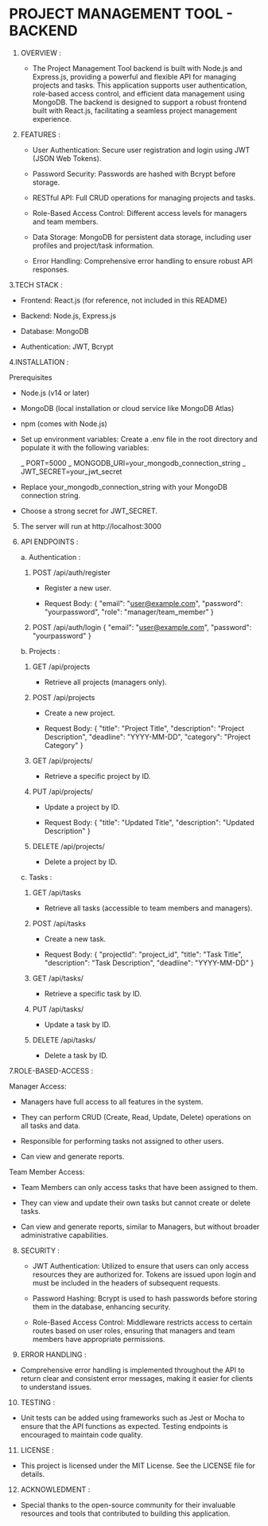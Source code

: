 # PROJECT MANAGEMENT TOOL - BACKEND


1. OVERVIEW :

    - The Project Management Tool backend is built with Node.js and Express.js, providing a powerful and flexible API for managing projects and tasks. This application supports user authentication, role-based access control, and efficient data management using MongoDB. The backend is designed to support a robust frontend built with React.js, facilitating a seamless project management experience.

2. FEATURES :

    -  User Authentication: Secure user registration and login using JWT (JSON Web Tokens).

    -  Password Security: Passwords are hashed with Bcrypt before storage.

    -  RESTful API: Full CRUD operations for managing projects and tasks.
 
    -  Role-Based Access Control: Different access levels for managers and team members.

    -  Data Storage: MongoDB for persistent data storage, including user profiles and project/task information.

    -  Error Handling: Comprehensive error handling to ensure robust API responses.

3.TECH STACK :

   - Frontend: React.js (for reference, not included in this README)

   - Backend: Node.js, Express.js
 
   - Database: MongoDB

   - Authentication: JWT, Bcrypt

4.INSTALLATION :

 Prerequisites
 
   - Node.js (v14 or later)
     
   - MongoDB (local installation or cloud service like MongoDB Atlas)
    
   - npm (comes with Node.js)
    
   - Set up environment variables: Create a .env file in the root directory and populate it with the following variables:

      _ PORT=5000
      _ MONGODB_URI=your_mongodb_connection_string
      _ JWT_SECRET=your_jwt_secret
  
   - Replace your_mongodb_connection_string with your MongoDB connection string.
  
   - Choose a strong secret for JWT_SECRET.

5. The server will run at http://localhost:3000

6. API ENDPOINTS  :
 
    a. Authentication :

      1) POST /api/auth/register

            - Register a new user.

            - Request Body:
              { 
                 "email": "user@example.com", 
                 "password": "yourpassword", 
                 "role": "manager/team_member" 
              }
      
      3) POST /api/auth/login
             { 
                 "email": "user@example.com", 
                 "password": "yourpassword" 
             }
         
    b. Projects :
   
      1) GET /api/projects

          - Retrieve all projects (managers only).
     
      2) POST /api/projects

         - Create a new project.

         - Request Body:
            { 
                  "title": "Project Title", 
                  "description": "Project Description", 
                  "deadline": "YYYY-MM-DD", 
                  "category": "Project Category" 
            }
      
      3) GET /api/projects/

         - Retrieve a specific project by ID.

      5) PUT /api/projects/

          - Update a project by ID.

          - Request Body:
            { 
                 "title": "Updated Title", 
                 "description": "Updated Description" 
            }
      
      6) DELETE /api/projects/

          - Delete a project by ID.
   
    c. Tasks :

      1) GET /api/tasks

          - Retrieve all tasks (accessible to team members and managers).

      2) POST /api/tasks

          - Create a new task.

          - Request Body:
            { 
                "projectId": "project_id", 
                "title": "Task Title", 
                "description": "Task Description", 
                "deadline": "YYYY-MM-DD" 
            }

      3) GET /api/tasks/

          - Retrieve a specific task by ID.

     7) PUT /api/tasks/

         - Update a task by ID.

     9) DELETE /api/tasks/

         - Delete a task by ID.

7.ROLE-BASED-ACCESS :

 Manager Access:
   
   -   Managers have full access to all features in the system.
   
   -   They can perform CRUD (Create, Read, Update, Delete) operations on all tasks and data.
   
   -   Responsible for performing tasks not assigned to other users.
   
   -   Can view and generate reports.

Team Member Access:

   -   Team Members can only access tasks that have been assigned to them.
  
   -   They can view and update their own tasks but cannot create or delete tasks.
  
   -   Can view and generate reports, similar to Managers, but without broader administrative capabilities.

8. SECURITY :

   -   JWT Authentication: Utilized to ensure that users can only access resources they are authorized for. Tokens are issued upon login and must be included in the headers of subsequent requests.

   -   Password Hashing: Bcrypt is used to hash passwords before storing them in the database, enhancing security.

   -   Role-Based Access Control: Middleware restricts access to certain routes based on user roles, ensuring that managers and team members have appropriate permissions.

10. ERROR HANDLING :
 
   -   Comprehensive error handling is implemented throughout the API to return clear and consistent error messages, making it easier for clients to understand issues.

10. TESTING :

   -   Unit tests can be added using frameworks such as Jest or Mocha to ensure that the API functions as expected. Testing endpoints is encouraged to maintain code quality.

11. LICENSE :
 
   -   This project is licensed under the MIT License. See the LICENSE file for details.

12. ACKNOWLEDMENT :
 
   -   Special thanks to the open-source community for their invaluable resources and tools that contributed to building this application.

